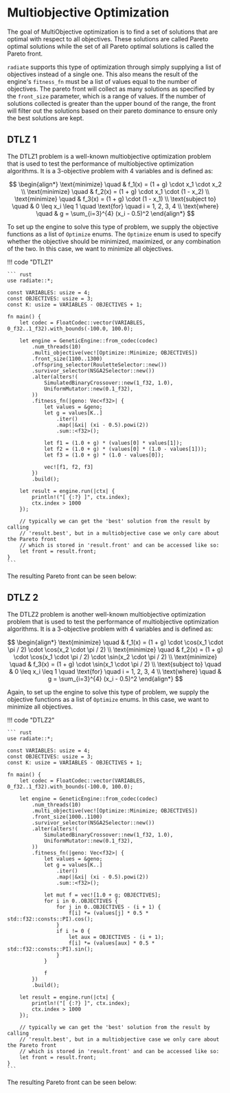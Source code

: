 # Multiobjective Optimization

The goal of MultiObjective optimization is to find a set of solutions that are optimal with respect to all objectives. These solutions are called Pareto optimal solutions while the set of all Pareto optimal solutions is called the Pareto front.

`radiate` supports this type of optimization through simply supplying a list of objectives instead of a single one. This also means the result of the engine's `fitness_fn` must be a list of values equal to the number of objectives. The pareto front will collect as many solutions as specified by the `front_size` parameter, which is a range of values. If the number of solutions collected is greater than the upper bound of the range, the front will filter out the solutions based on their pareto dominance to ensure only the best solutions are kept.

## DTLZ 1

The DTLZ1 problem is a well-known multiobjective optimization problem that is used to test the performance of multiobjective optimization algorithms. It is a 3-objective problem with 4 variables and is defined as:

$$
\begin{align*}
\text{minimize} \quad & f_1(x) = (1 + g) \cdot x_1 \cdot x_2 \\
\text{minimize} \quad & f_2(x) = (1 + g) \cdot x_1 \cdot (1 - x_2) \\
\text{minimize} \quad & f_3(x) = (1 + g) \cdot (1 - x_1) \\
\text{subject to} \quad & 0 \leq x_i \leq 1 \quad \text{for} \quad i = 1, 2, 3, 4 \\
\text{where} \quad & g = \sum_{i=3}^{4} (x_i - 0.5)^2
\end{align*}
$$

To set up the engine to solve this type of problem, we supply the objective functions as a list of `Optimize` enums. The `Optimize` enum is used to specify whether the objective should be minimized, maximized, or any combination of the two. In this case, we want to minimize all objectives.

!!! code "DTLZ1"

    ``` rust 
    use radiate::*;

    const VARIABLES: usize = 4;
    const OBJECTIVES: usize = 3;
    const K: usize = VARIABLES - OBJECTIVES + 1;

    fn main() {
        let codec = FloatCodec::vector(VARIABLES, 0_f32..1_f32).with_bounds(-100.0, 100.0);

        let engine = GeneticEngine::from_codec(codec)
            .num_threads(10)
            .multi_objective(vec![Optimize::Minimize; OBJECTIVES])
            .front_size(1100..1300)
            .offspring_selector(RouletteSelector::new())
            .survivor_selector(NSGA2Selector::new())
            .alter(alters!(
                SimulatedBinaryCrossover::new(1_f32, 1.0),
                UniformMutator::new(0.1_f32),
            ))
            .fitness_fn(|geno: Vec<f32>| {
                let values = &geno;
                let g = values[K..]
                    .iter()
                    .map(|&xi| (xi - 0.5).powi(2))
                    .sum::<f32>();

                let f1 = (1.0 + g) * (values[0] * values[1]);
                let f2 = (1.0 + g) * (values[0] * (1.0 - values[1]));
                let f3 = (1.0 + g) * (1.0 - values[0]);

                vec![f1, f2, f3]
            })
            .build();

        let result = engine.run(|ctx| {
            println!("[ {:?} ]", ctx.index);
            ctx.index > 1000
        });

        // typically we can get the 'best' solution from the result by calling
        // 'result.best', but in a multiobjective case we only care about the Pareto front
        // which is stored in 'result.front' and can be accessed like so:
        let front = result.front;
    }
    ```

The resulting Pareto front can be seen below:

<div id="dtlz_1"></div>


## DTLZ 2

The DTLZ2 problem is another well-known multiobjective optimization problem that is used to test the performance of multiobjective optimization algorithms. It is a 3-objective problem with 4 variables and is defined as:

$$
\begin{align*}
\text{minimize} \quad & f_1(x) = (1 + g) \cdot \cos(x_1 \cdot \pi / 2) \cdot \cos(x_2 \cdot \pi / 2) \\
\text{minimize} \quad & f_2(x) = (1 + g) \cdot \cos(x_1 \cdot \pi / 2) \cdot \sin(x_2 \cdot \pi / 2) \\
\text{minimize} \quad & f_3(x) = (1 + g) \cdot \sin(x_1 \cdot \pi / 2) \\
\text{subject to} \quad & 0 \leq x_i \leq 1 \quad \text{for} \quad i = 1, 2, 3, 4 \\
\text{where} \quad & g = \sum_{i=3}^{4} (x_i - 0.5)^2
\end{align*}
$$

Again, to set up the engine to solve this type of problem, we supply the objective functions as a list of `Optimize` enums. In this case, we want to minimize all objectives.

!!! code "DTLZ2"

    ``` rust 
    use radiate::*;

    const VARIABLES: usize = 4;
    const OBJECTIVES: usize = 3;
    const K: usize = VARIABLES - OBJECTIVES + 1;

    fn main() {
        let codec = FloatCodec::vector(VARIABLES, 0_f32..1_f32).with_bounds(-100.0, 100.0);

        let engine = GeneticEngine::from_codec(codec)
            .num_threads(10)
            .multi_objective(vec![Optimize::Minimize; OBJECTIVES])
            .front_size(1000..1100)
            .survivor_selector(NSGA2Selector::new())
            .alter(alters!(
                SimulatedBinaryCrossover::new(1_f32, 1.0),
                UniformMutator::new(0.1_f32),
            ))
            .fitness_fn(|geno: Vec<f32>| {
                let values = &geno;
                let g = values[K..]
                    .iter()
                    .map(|&xi| (xi - 0.5).powi(2))
                    .sum::<f32>();

                let mut f = vec![1.0 + g; OBJECTIVES];
                for i in 0..OBJECTIVES {
                    for j in 0..OBJECTIVES - (i + 1) {
                        f[i] *= (values[j] * 0.5 * std::f32::consts::PI).cos();
                    }
                    if i != 0 {
                        let aux = OBJECTIVES - (i + 1);
                        f[i] *= (values[aux] * 0.5 * std::f32::consts::PI).sin();
                    }
                }

                f
            })
            .build();

        let result = engine.run(|ctx| {
            println!("[ {:?} ]", ctx.index);
            ctx.index > 1000
        });

        // typically we can get the 'best' solution from the result by calling
        // 'result.best', but in a multiobjective case we only care about the Pareto front
        // which is stored in 'result.front' and can be accessed like so:
        let front = result.front;
    }
    ```

The resulting Pareto front can be seen below:

<div id="dtlz_2"></div>

<script src="https://cdn.plot.ly/plotly-latest.min.js"></script>
<script>
Promise.all([
    fetch("../assets/dtlz_1.json").then(response => response.json()),
    fetch("../assets/dtlz_2.json").then(response => response.json())
])
.then(([dtlz1, dtlz2]) => {
    let x1 = [], y1 = [], z1 = [];
    let x2 = [], y2 = [], z2 = [];

    dtlz1.pareto_front.forEach(point => {
        x1.push(point[0]);
        y1.push(point[1]);
        z1.push(point[2]);
    });

    dtlz2.pareto_front.forEach(point => {
        x2.push(point[0]);
        y2.push(point[1]);
        z2.push(point[2]);
    });

    let trace1 = {
        x: x1,
        y: y1,
        z: z1,
        mode: "markers",
        type: "scatter3d",
        name: "DTLZ1",
        marker: { size: 5, color: "blue" }
    };

    let trace2 = {
        x: x2,
        y: y2,
        z: z2,
        mode: "markers",
        type: "scatter3d",
        name: "DTLZ2",
        marker: { size: 5, color: "red" }
    };

    Plotly.newPlot("dtlz_1", [trace1]);
    Plotly.newPlot("dtlz_2", [trace2]);
})
.catch(error => console.error(error));
</script>